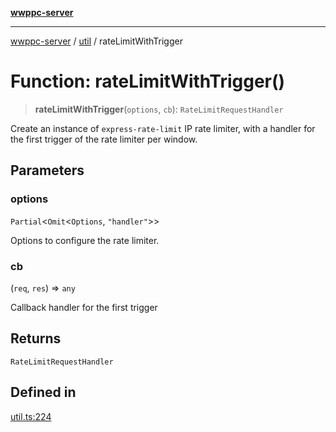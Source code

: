 [**wwppc-server**](../../README.md)

***

[wwppc-server](../../modules.md) / [util](../README.md) / rateLimitWithTrigger

# Function: rateLimitWithTrigger()

> **rateLimitWithTrigger**(`options`, `cb`): `RateLimitRequestHandler`

Create an instance of `express-rate-limit` IP rate limiter, with a handler
for the first trigger of the rate limiter per window.

## Parameters

### options

`Partial`\<`Omit`\<`Options`, `"handler"`\>\>

Options to configure the rate limiter.

### cb

(`req`, `res`) => `any`

Callback handler for the first trigger

## Returns

`RateLimitRequestHandler`

## Defined in

[util.ts:224](https://github.com/WWPPC/WWPPC-server/blob/893fab4901e205d136b5570c7c0b518b74b2e9d9/src/util.ts#L224)
